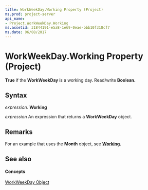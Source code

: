 ```yaml
---
title: WorkWeekDay.Working Property (Project)
ms.prod: project-server
api_name:
- Project.WorkWeekDay.Working
ms.assetid: 31844191-e5a8-1e69-0eae-bbb10f318cf7
ms.date: 06/08/2017
---
```



# WorkWeekDay.Working Property (Project)

 **True** if the **WorkWeekDay** is a working day. Read/write **Boolean**.


## Syntax

 _expression_. **Working**

 _expression_ An expression that returns a **WorkWeekDay** object.


## Remarks

For an example that uses the  **Month** object, see **[Working](Project.Month.Working.md)**.


## See also


#### Concepts


[WorkWeekDay Object](Project.WorkWeekDay.md)
